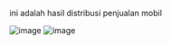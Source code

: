 ini adalah hasil distribusi penjualan mobil

![image](https://github.com/user-attachments/assets/beea6bc6-a40c-4fca-89d0-f2077dbf96b0)
![image](https://github.com/user-attachments/assets/fdaabf14-3317-4bda-843d-218e80e01ccd)

